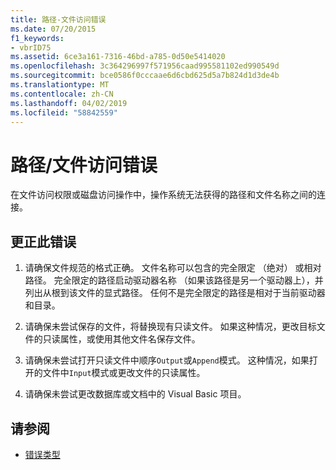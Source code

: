 ```yaml
---
title: 路径-文件访问错误
ms.date: 07/20/2015
f1_keywords:
- vbrID75
ms.assetid: 6ce3a161-7316-46bd-a785-0d50e5414020
ms.openlocfilehash: 3c364296997f571956caad995581102ed990549d
ms.sourcegitcommit: bce0586f0cccaae6d6cbd625d5a7b824d1d3de4b
ms.translationtype: MT
ms.contentlocale: zh-CN
ms.lasthandoff: 04/02/2019
ms.locfileid: "58842559"
---
```

# <a name="pathfile-access-error"></a>路径/文件访问错误
在文件访问权限或磁盘访问操作中，操作系统无法获得的路径和文件名称之间的连接。  
  
## <a name="to-correct-this-error"></a>更正此错误  
  
1.  请确保文件规范的格式正确。 文件名称可以包含的完全限定 （绝对） 或相对路径。 完全限定的路径启动驱动器名称 （如果该路径是另一个驱动器上），并列出从根到该文件的显式路径。 任何不是完全限定的路径是相对于当前驱动器和目录。  
  
2.  请确保未尝试保存的文件，将替换现有只读文件。 如果这种情况，更改目标文件的只读属性，或使用其他文件名保存文件。  
  
3.  请确保未尝试打开只读文件中顺序`Output`或`Append`模式。 这种情况，如果打开的文件中`Input`模式或更改文件的只读属性。  
  
4.  请确保未尝试更改数据库或文档中的 Visual Basic 项目。  
  
## <a name="see-also"></a>请参阅

- [错误类型](../../../visual-basic/programming-guide/language-features/error-types.md)
